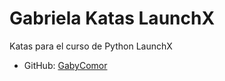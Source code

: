 # Gabriela Katas LaunchX

Katas para el curso de Python LaunchX

* GitHub: [GabyComor](https://https://github.com/GabyComor)
